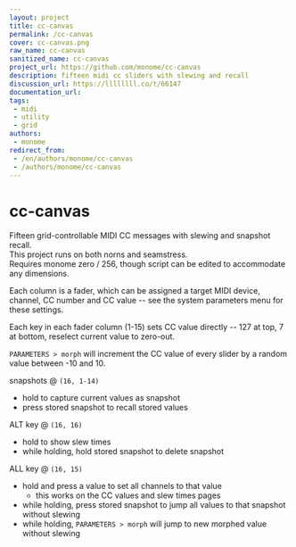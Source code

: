 ```yaml
---
layout: project
title: cc-canvas
permalink: /cc-canvas
cover: cc-canvas.png
raw_name: cc-canvas
sanitized_name: cc-canvas
project_url: https://github.com/monome/cc-canvas
description: fifteen midi cc sliders with slewing and recall
discussion_url: https://llllllll.co/t/66147
documentation_url: 
tags:
 - midi
 - utility
 - grid
authors:
 - monome
redirect_from:
 - /en/authors/monome/cc-canvas
 - /authors/monome/cc-canvas
---
```

# cc-canvas

Fifteen grid-controllable MIDI CC messages with slewing and snapshot recall.  
This project runs on both norns and seamstress.  
Requires monome zero / 256, though script can be edited to accommodate any dimensions.

Each column is a fader, which can be assigned a target MIDI device, channel, CC number and CC value -- see the system parameters menu for these settings.

Each key in each fader column (1-15) sets CC value directly -- 127 at top, 7 at bottom, reselect current value to zero-out.  

`PARAMETERS > morph` will increment the CC value of every slider by a random value between -10 and 10.

snapshots @ `(16, 1-14)`
- hold to capture current values as snapshot
- press stored snapshot to recall stored values

ALT key @ `(16, 16)`
- hold to show slew times
- while holding, hold stored snapshot to delete snapshot

ALL key @ `(16, 15)`
- hold and press a value to set all channels to that value
  - this works on the CC values and slew times pages
- while holding, press stored snapshot to jump all values to that snapshot without slewing
- while holding, `PARAMETERS > morph` will jump to new morphed value without slewing

